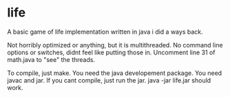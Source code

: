 life
====

A basic game of life implementation written in java i did a ways back.

Not horribly optimized or anything, but it is multithreaded.
No command line options or switches, didnt feel like putting those in.
Uncomment line 31 of math.java to "see" the threads.

To compile, just make. You need the java developement package. You need javac and jar.
If you cant compile, just run the jar. java -jar life.jar should work.
